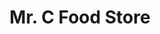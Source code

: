 ---
title: "Mr. C Food Store"
url: /mineral-wells/mr-c-food-store-east-us-180/
shop: Lebensmittel
---